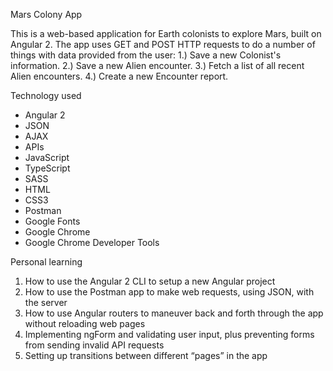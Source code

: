 Mars Colony App

This is a web-based application for Earth colonists to explore Mars, built on Angular 2. The app uses GET and POST HTTP requests to do a number of things with data provided from the user: 1.) Save a new Colonist's information. 2.) Save a new Alien encounter. 3.) Fetch a list of all recent Alien encounters. 4.) Create a new Encounter report.

Technology used

* Angular 2
* JSON
* AJAX
* APIs
* JavaScript
* TypeScript
* SASS
* HTML
* CSS3
* Postman 
* Google Fonts
* Google Chrome
* Google Chrome Developer Tools


Personal learning

1. How to use the Angular 2 CLI to setup a new Angular project
2. How to use the Postman app to make web requests, using JSON, with the server
3. How to use Angular routers to maneuver back and forth through the app without reloading web pages
4. Implementing ngForm and validating user input, plus preventing forms from sending invalid API requests
5. Setting up transitions between different “pages” in the app 
